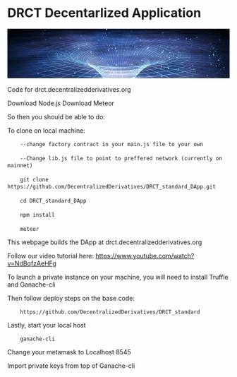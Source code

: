 # DRCT Decentarlized Application

![Wormhole](./public/readme.png)

Code for drct.decentralizedderivatives.org


Download Node.js
Download Meteor
 
 
So then you should be able to do:
 


To clone on local machine:

        --change factory contract in your main.js file to your own
        
        --Change lib.js file to point to preffered network (currently on mainnet)
        
        git clone https://github.com/DecentralizedDerivatives/DRCT_standard_DApp.git
        
        cd DRCT_standard_DApp
        
        npm install  
        
        meteor
        

This webpage builds the DApp at drct.decentralizedderivatives.org 

Follow our video tutorial here: https://www.youtube.com/watch?v=NdBqfzAeHFg

To launch a private instance on your machine, you will need to install Truffle and Ganache-cli

Then follow deploy steps on the base code:

        https://github.com/DecentralizedDerivatives/DRCT_standard
        
Lastly, start your local host

        ganache-cli

Change your metamask to Localhost 8545

Import private keys from top of Ganache-cli
